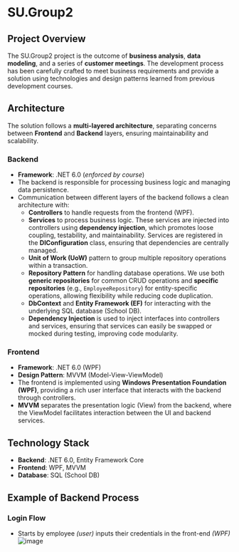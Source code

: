 # SU.Group2

## Project Overview
The SU.Group2 project is the outcome of **business analysis**, **data modeling**, and a series of **customer meetings**. The development process has been carefully crafted to meet business requirements and provide a solution using technologies and design patterns learned from previous development courses.

## Architecture
The solution follows a **multi-layered architecture**, separating concerns between **Frontend** and **Backend** layers, ensuring maintainability and scalability.

### Backend
- **Framework**: .NET 6.0 (_enforced by course_)
- The backend is responsible for processing business logic and managing data persistence.
- Communication between different layers of the backend follows a clean architecture with:
  - **Controllers** to handle requests from the frontend (WPF).
  - **Services** to process business logic. These services are injected into controllers using **dependency injection**, which promotes loose coupling, testability, and maintainability. Services are registered in the **DIConfiguration** class, ensuring that dependencies are centrally managed.
  - **Unit of Work (UoW)** pattern to group multiple repository operations within a transaction.
  - **Repository Pattern** for handling database operations. We use both **generic repositories** for common CRUD operations and **specific repositories** (e.g., `EmployeeRepository`) for entity-specific operations, allowing flexibility while reducing code duplication.
  - **DbContext** and **Entity Framework (EF)** for interacting with the underlying SQL database (School DB).
  - **Dependency Injection** is used to inject interfaces into controllers and services, ensuring that services can easily be swapped or mocked during testing, improving code modularity.

### Frontend
- **Framework**: .NET 6.0 (WPF)
- **Design Pattern**: MVVM (Model-View-ViewModel)
- The frontend is implemented using **Windows Presentation Foundation (WPF)**, providing a rich user interface that interacts with the backend through controllers.
- **MVVM** separates the presentation logic (View) from the backend, where the ViewModel facilitates interaction between the UI and backend services.


## Technology Stack
- **Backend**: .NET 6.0, Entity Framework Core
- **Frontend**: WPF, MVVM
- **Database**: SQL (School DB)


## Example of Backend Process 
### Login Flow 
- Starts by employee _(user)_ inputs their credentials in the front-end _(WPF)_
![image](https://github.com/user-attachments/assets/f7aa07a0-7d91-4510-94c6-ba3b0f963b10)
